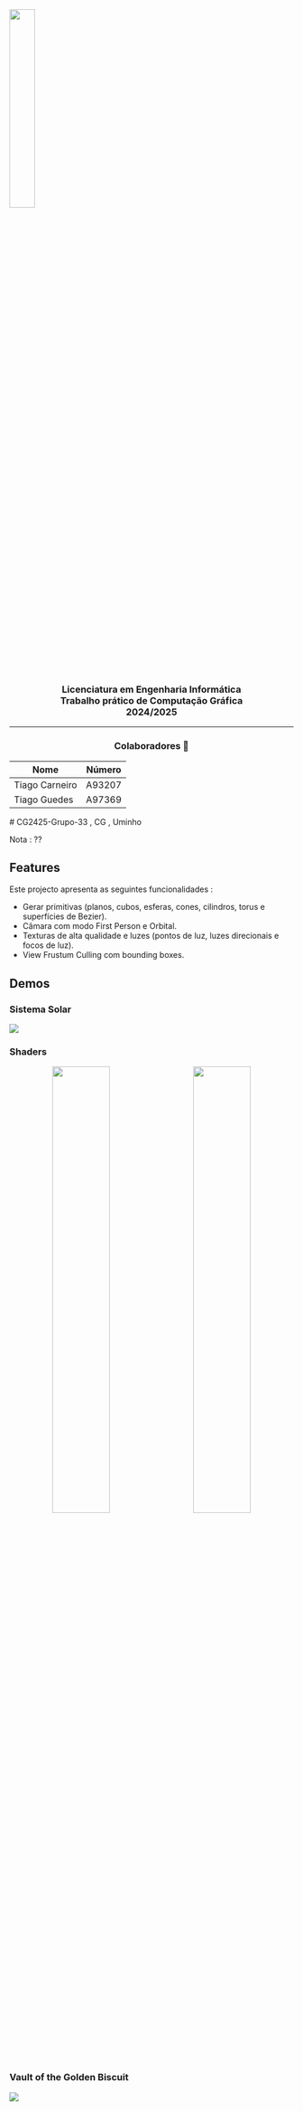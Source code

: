 <img src='media/uminho_eng.png' width="30%"/>

<h3 align="center">Licenciatura em Engenharia Informática <br> Trabalho prático de Computação Gráfica <br> 2024/2025 </h3>

---

<h3 align="center"> Colaboradores &#129309 </h2>

<div align="center">

| Nome             | Número  |
| ---------------- | ------- |
| Tiago Carneiro   | A93207  |
| Tiago Guedes     | A97369  |

</div>
# CG2425-Grupo-33 , CG , Uminho 

Nota : ??

## Features

Este projecto apresenta as seguintes funcionalidades : 

 - Gerar primitivas (planos, cubos, esferas, cones, cilindros, torus e superfícies de Bezier).
 - Câmara com modo First Person e Orbital.
 - Texturas de alta qualidade e luzes (pontos de luz, luzes direcionais e focos de luz).
 - View Frustum Culling com bounding boxes.

## Demos

### Sistema Solar
<img src='media/solar_system.png'/>

### Shaders

<div align="center">
<img src='media/crt_shader.png' width="45%"/> &nbsp;&nbsp;&nbsp;&nbsp; <img src='media/outline_shader.png' width="45%"/>
</div>

### Vault of the Golden Biscuit

<img src='media/vault_of_the_golden_biscuit.png'/>

